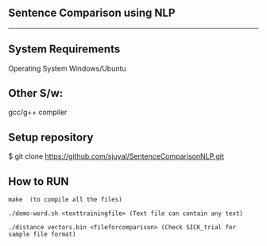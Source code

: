 Sentence Comparison using NLP
--------------------
--------------------

System Requirements
-------------------

Operating System
Windows/Ubuntu 

Other S/w:
------------------
gcc/g++ compiler


Setup repository
------------------

$ git clone https://github.com/sjuyal/SentenceComparisonNLP.git


How to RUN
------------------

	make  (to compile all the files)

	./demo-word.sh <texttrainingfile> (Text file can contain any text)

	./distance vectors.bin <fileforcomparison> (Check SICK_trial for sample file format)
